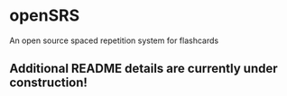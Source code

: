 # openSRS
An open source spaced repetition system for flashcards

## Additional README details are currently under construction!
